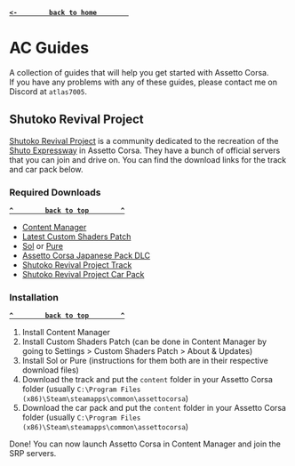 **[`<-        back to home        `](README.md)**
# AC Guides
A collection of guides that will help you get started with Assetto Corsa.  
If you have any problems with any of these guides, please contact me on Discord at `atlas7005`.

## Shutoko Revival Project
[Shutoko Revival Project](https://discord.gg/shutokorevivalproject) is a community dedicated to the recreation of the [Shuto Expressway](https://en.wikipedia.org/wiki/Shuto_Expressway) in Assetto Corsa. They have a bunch of official servers that you can join and drive on. You can find the download links for the track and car pack below.
### Required Downloads
**[`^        back to top        ^`](#ac-guides)**
- [Content Manager](https://github.com/gro-ove/actools/releases/latest/download/Content.Manager.zip)
- [Latest Custom Shaders Patch](https://acstuff.ru/patch/)
- [Sol](https://www.racedepartment.com/downloads/sol.24914/) or [Pure](https://www.patreon.com/peterboese)
- [Assetto Corsa Japanese Pack DLC](https://store.steampowered.com/app/467980/Assetto_corsa__Japanese_Pack/)
- [Shutoko Revival Project Track](https://mega.nz/file/siIBBKzY#NLQoj4EKpC4atf8KDJ_KEl3uSnHWpQlR5fOb6vbc9k4)
- [Shutoko Revival Project Car Pack](https://files.shutokorevivalproject.com/SRP_Car_Pack_3.2+Traffic_Cars_1.21.7z)

### Installation
**[`^        back to top        ^`](#ac-guides)**
1. Install Content Manager
2. Install Custom Shaders Patch (can be done in Content Manager by going to Settings > Custom Shaders Patch > About & Updates)
3. Install Sol or Pure (instructions for them both are in their respective download files)
4. Download the track and put the `content` folder in your Assetto Corsa folder (usually `C:\Program Files (x86)\Steam\steamapps\common\assettocorsa`)
5. Download the car pack and put the `content` folder in your Assetto Corsa folder (usually `C:\Program Files (x86)\Steam\steamapps\common\assettocorsa`)

Done! You can now launch Assetto Corsa in Content Manager and join the SRP servers.